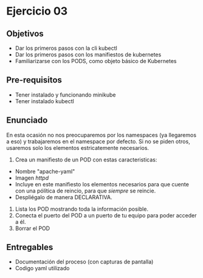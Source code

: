 # Ejercicio 03

## Objetivos 

- Dar los primeros pasos con la cli kubectl
- Dar los primeros pasos con los manifiestos de kubernetes
- Familiarizarse con los PODS, como objeto básico de Kubernetes

## Pre-requisitos

- Tener instalado y funcionando minikube
- Tener instalado kubectl

## Enunciado
En esta ocasión no nos preocuparemos por los namespaces (ya llegaremos a eso) y trabajaremos en el namespace por defecto. Si no se piden otros, usaremos solo los elementos estricatemente necesarios.

1. Crea un manifiesto de un POD con estas caracteristicas:
  - Nombre "apache-yaml"
  - Imagen *httpd* 
  - Incluye en este manifiesto los elementos necesarios para que cuente con una pólítica de reincio, para que *siempre* se reincie.
  - Despliégalo de manera DECLARATIVA.
1. Lista los POD mostrando toda la información posible.
1. Conecta el puerto del POD a un puerto de tu equipo para poder acceder a él.
1. Borrar el POD 



## Entregables

- Documentación del proceso (con capturas de pantalla)
- Codigo yaml utilizado
